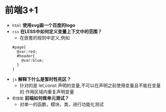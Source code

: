 # 前端3+1
- `html` **使用svg画一个百度的logo**
- `css` **在LESS中如何定义变量上下文中的范围？**
  - 在嵌套的规则中定义,例如 
  ```less
  #page{
    @var:red;
    #header{
      @var:blue;
    }
  }
  ```
- `js` **解释下什么是暂时性死区？**
  - 针对的是 let,const 声明的变量,不可以在声明之前使用变量且不能在变量的 作用区域内重复声明变量
- `软技能` **前端如何做单元测试？**
  - 对单一的函数，模块，类，进行功能化测试
         
